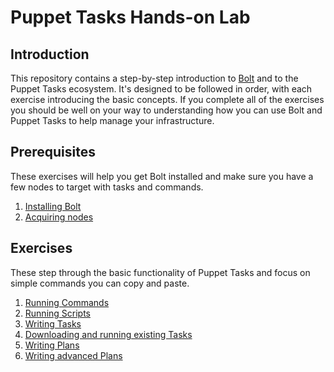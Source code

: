 # Puppet Tasks Hands-on Lab

## Introduction

This repository contains a step-by-step introduction to [Bolt](https://github.com/puppetlabs/bolt) and to the Puppet Tasks ecosystem. It's designed to be followed in order, with each exercise introducing the basic concepts. If you complete all of the exercises you should be well on your way to understanding how you can use Bolt and Puppet Tasks to help manage your infrastructure.  

## Prerequisites

These exercises will help you get Bolt installed and make sure you have a few nodes to target with tasks and commands. 

1. [Installing Bolt](1-installing-bolt)
1. [Acquiring nodes](2-acquiring-nodes)

## Exercises

These step through the basic functionality of Puppet Tasks and focus on simple commands you can copy and paste.

1. [Running Commands](3-running-commands)
1. [Running Scripts](4-running-scripts)
1. [Writing Tasks](5-writing-tasks)
1. [Downloading and running existing Tasks](6-downloading-and-running-existing-tasks)
1. [Writing Plans](7-writing-plans)
1. [Writing advanced Plans](8-writing-advanced-plans)

